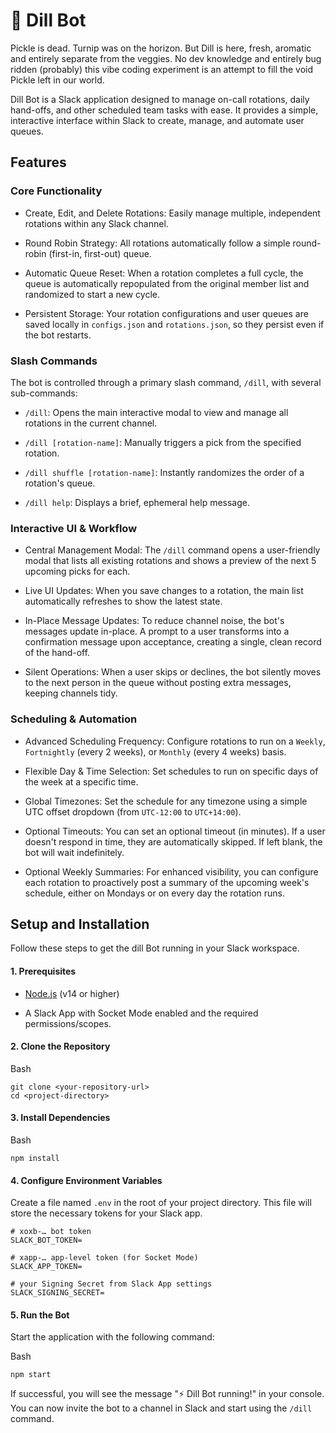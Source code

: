 🥒 Dill Bot
===============
Pickle is dead. Turnip was on the horizon. But Dill is here, fresh, aromatic and entirely separate from the veggies. No dev knowledge and entirely bug ridden (probably) this vibe coding experiment is an attempt to fill the void Pickle left in our world. 

Dill Bot is a Slack application designed to manage on-call rotations, daily hand-offs, and other scheduled team tasks with ease. It provides a simple, interactive interface within Slack to create, manage, and automate user queues.

## Features

### Core Functionality

-   Create, Edit, and Delete Rotations: Easily manage multiple, independent rotations within any Slack channel.
    
-   Round Robin Strategy: All rotations automatically follow a simple round-robin (first-in, first-out) queue.
    
-   Automatic Queue Reset: When a rotation completes a full cycle, the queue is automatically repopulated from the original member list and randomized to start a new cycle.
    
-   Persistent Storage: Your rotation configurations and user queues are saved locally in `configs.json` and `rotations.json`, so they persist even if the bot restarts.
    

### Slash Commands

The bot is controlled through a primary slash command, `/dill`, with several sub-commands:

-   `/dill`: Opens the main interactive modal to view and manage all rotations in the current channel.
    
-   `/dill [rotation-name]`: Manually triggers a pick from the specified rotation.
    
-   `/dill shuffle [rotation-name]`: Instantly randomizes the order of a rotation's queue.
    
-   `/dill help`: Displays a brief, ephemeral help message.
    

### Interactive UI & Workflow

-   Central Management Modal: The `/dill` command opens a user-friendly modal that lists all existing rotations and shows a preview of the next 5 upcoming picks for each.
    
-   Live UI Updates: When you save changes to a rotation, the main list automatically refreshes to show the latest state.
    
-   In-Place Message Updates: To reduce channel noise, the bot's messages update in-place. A prompt to a user transforms into a confirmation message upon acceptance, creating a single, clean record of the hand-off.
    
-   Silent Operations: When a user skips or declines, the bot silently moves to the next person in the queue without posting extra messages, keeping channels tidy.
    

### Scheduling & Automation

-   Advanced Scheduling Frequency: Configure rotations to run on a `Weekly`, `Fortnightly` (every 2 weeks), or `Monthly` (every 4 weeks) basis.
    
-   Flexible Day & Time Selection: Set schedules to run on specific days of the week at a specific time.
    
-   Global Timezones: Set the schedule for any timezone using a simple UTC offset dropdown (from `UTC-12:00` to `UTC+14:00`).
    
-   Optional Timeouts: You can set an optional timeout (in minutes). If a user doesn't respond in time, they are automatically skipped. If left blank, the bot will wait indefinitely.
    
-   Optional Weekly Summaries: For enhanced visibility, you can configure each rotation to proactively post a summary of the upcoming week's schedule, either on Mondays or on every day the rotation runs.
    

## Setup and Installation

Follow these steps to get the dill Bot running in your Slack workspace.

#### 1\. Prerequisites

-   [Node.js](https://nodejs.org/) (v14 or higher)
    
-   A Slack App with Socket Mode enabled and the required permissions/scopes.
    

#### 2\. Clone the Repository

Bash

```
git clone <your-repository-url>
cd <project-directory>
```

#### 3\. Install Dependencies

Bash

```
npm install
```

#### 4\. Configure Environment Variables

Create a file named `.env` in the root of your project directory. This file will store the necessary tokens for your Slack app.
```
# xoxb-… bot token
SLACK_BOT_TOKEN=

# xapp-… app-level token (for Socket Mode)
SLACK_APP_TOKEN=

# your Signing Secret from Slack App settings
SLACK_SIGNING_SECRET=
```

#### 5\. Run the Bot

Start the application with the following command:

Bash

```
npm start
```

If successful, you will see the message "⚡️ Dill Bot running!" in your console. You can now invite the bot to a channel in Slack and start using the `/dill` command.